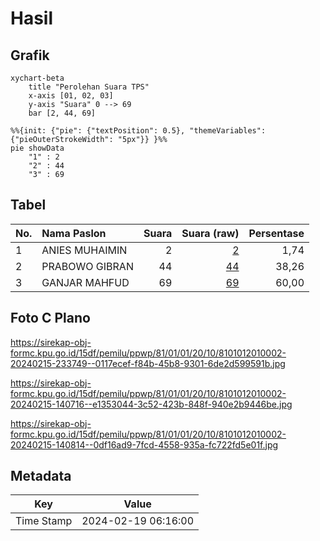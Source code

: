 # Hasil

## Grafik

```mermaid
xychart-beta
    title "Perolehan Suara TPS"
    x-axis [01, 02, 03]
    y-axis "Suara" 0 --> 69
    bar [2, 44, 69]
```

```mermaid
%%{init: {"pie": {"textPosition": 0.5}, "themeVariables": {"pieOuterStrokeWidth": "5px"}} }%%
pie showData
    "1" : 2
    "2" : 44
    "3" : 69
```

## Tabel

| No. | Nama Paslon    | Suara | Suara (raw) | Persentase |
|:--- |:-------------- | -----:| -----------:| ----------:|
| 1   | ANIES MUHAIMIN | 2     | [2][p-1]    | 1,74       |
| 2   | PRABOWO GIBRAN | 44    | [44][p-2]   | 38,26      |
| 3   | GANJAR MAHFUD  | 69    | [69][p-3]   | 60,00      |


[p-1]: https://github.com/gigit-pemilu/pemilu-2024-81-maluku/blob/main/pilpres/hitung-suara/sub/81-maluku/sub/01-maluku-tengah/sub/01-amahai/sub/2010-yafila/sub/002-tps/sub/paslon-1.txt
[p-2]: https://github.com/gigit-pemilu/pemilu-2024-81-maluku/blob/main/pilpres/hitung-suara/sub/81-maluku/sub/01-maluku-tengah/sub/01-amahai/sub/2010-yafila/sub/002-tps/sub/paslon-2.txt
[p-3]: https://github.com/gigit-pemilu/pemilu-2024-81-maluku/blob/main/pilpres/hitung-suara/sub/81-maluku/sub/01-maluku-tengah/sub/01-amahai/sub/2010-yafila/sub/002-tps/sub/paslon-3.txt

## Foto C Plano

https://sirekap-obj-formc.kpu.go.id/15df/pemilu/ppwp/81/01/01/20/10/8101012010002-20240215-233749--0117ecef-f84b-45b8-9301-6de2d599591b.jpg

https://sirekap-obj-formc.kpu.go.id/15df/pemilu/ppwp/81/01/01/20/10/8101012010002-20240215-140716--e1353044-3c52-423b-848f-940e2b9446be.jpg

https://sirekap-obj-formc.kpu.go.id/15df/pemilu/ppwp/81/01/01/20/10/8101012010002-20240215-140814--0df16ad9-7fcd-4558-935a-fc722fd5e01f.jpg


## Metadata

| Key        | Value               |
| ---------- | ------------------- |
| Time Stamp | 2024-02-19 06:16:00 |



